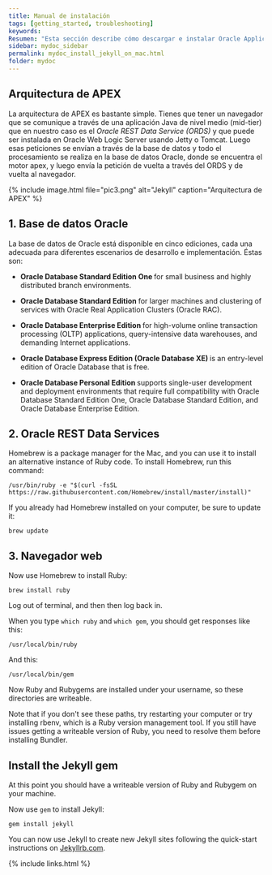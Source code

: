 ```yaml
---
title: Manual de instalación
tags: [getting_started, troubleshooting]
keywords:
Resumen: "Esta sección describe cómo descargar e instalar Oracle Application Express. La forma de instalar Oracle Application Express depende del tipo de base de datos en la que se esté instalando."
sidebar: mydoc_sidebar
permalink: mydoc_install_jekyll_on_mac.html
folder: mydoc
---
```



## Arquitectura de APEX 
La arquitectura de APEX es bastante simple. Tienes que tener un navegador que se comunique a través de una aplicación Java de nivel medio (mid-tier) que en nuestro caso es el *Oracle REST Data Service (ORDS)* y que puede ser instalada en Oracle Web Logic Server usando Jetty o Tomcat. Luego esas peticiones se envían a través de la base de datos y todo el procesamiento se realiza en la base de datos Oracle, donde se encuentra el motor apex, y luego envía la petición de vuelta a través del ORDS y de vuelta al navegador.

{% include image.html file="pic3.png" alt="Jekyll" caption="Arquitectura de APEX" %}



## 1. Base de datos Oracle 

La base de datos de Oracle está disponible en cinco ediciones, cada una adecuada para diferentes escenarios de desarrollo e implementación. Éstas son:

*  <b> Oracle Database Standard Edition One </b>for small business and highly distributed branch environments.

* <b> Oracle Database Standard Edition </b> for larger machines and clustering of services with Oracle Real Application Clusters (Oracle RAC). 

* <b> Oracle Database Enterprise Edition </b> for  high-volume online transaction processing (OLTP) applications, query-intensive data warehouses, and demanding Internet applications. 

* <b> Oracle Database Express Edition (Oracle Database XE) </b> is an entry-level edition of Oracle Database that is free.

* <b> Oracle Database Personal Edition </b> supports single-user development and deployment environments that require full compatibility with Oracle Database Standard Edition One, Oracle Database Standard Edition, and Oracle Database Enterprise Edition.


## 2. Oracle REST Data Services

Homebrew is a package manager for the Mac, and you can use it to install an alternative instance of Ruby code. To install Homebrew, run this command:

```
/usr/bin/ruby -e "$(curl -fsSL https://raw.githubusercontent.com/Homebrew/install/master/install)"
```

If you already had Homebrew installed on your computer, be sure to update it:

```
brew update
```

## 3. Navegador web

Now use Homebrew to install Ruby:

```
brew install ruby
```

Log out of terminal, and then then log back in.

When you type `which ruby` and `which gem`, you should get responses like this:

```
/usr/local/bin/ruby
```

And this:

```
/usr/local/bin/gem
```

Now Ruby and Rubygems are installed under your username, so these directories are writeable.

Note that if you don't see these paths, try restarting your computer or try installing rbenv, which is a Ruby version management tool. If you still have issues getting a writeable version of Ruby, you need to resolve them before installing Bundler.

<h2 id="bundler">Install the Jekyll gem</h2>

At this point you should have a writeable version of Ruby and Rubygem on your machine.

Now use `gem` to install Jekyll:

```
gem install jekyll
```

You can now use Jekyll to create new Jekyll sites following the quick-start instructions on [Jekyllrb.com](http://jekyllrb.com).




{% include links.html %}

